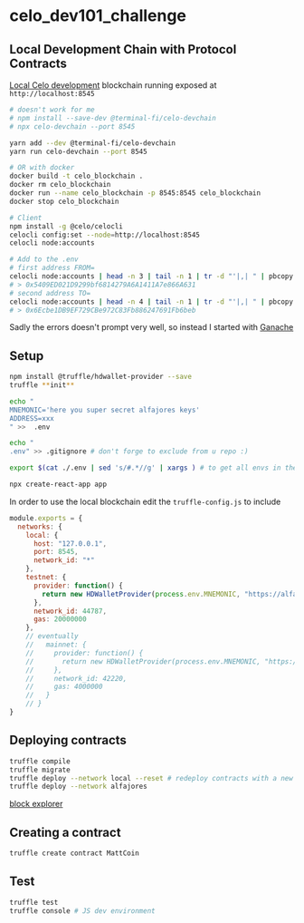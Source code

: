 # celo_dev101_challenge

## Local Development Chain with Protocol Contracts

[Local Celo development](https://docs.celo.org/developer-guide/development-chain) blockchain running exposed at `http://localhost:8545`

```sh
# doesn't work for me
# npm install --save-dev @terminal-fi/celo-devchain
# npx celo-devchain --port 8545

yarn add --dev @terminal-fi/celo-devchain
yarn run celo-devchain --port 8545

# OR with docker
docker build -t celo_blockchain .
docker rm celo_blockchain
docker run --name celo_blockchain -p 8545:8545 celo_blockchain
docker stop celo_blockchain

# Client
npm install -g @celo/celocli
celocli config:set --node=http://localhost:8545
celocli node:accounts

# Add to the .env
# first address FROM=
celocli node:accounts | head -n 3 | tail -n 1 | tr -d "'|,| " | pbcopy
# > 0x5409ED021D9299bf6814279A6A1411A7e866A631
# second address TO=
celocli node:accounts | head -n 4 | tail -n 1 | tr -d "'|,| " | pbcopy
# > 0x6Ecbe1DB9EF729CBe972C83Fb886247691Fb6beb

```

Sadly the errors doesn't prompt very well, so instead I started with [Ganache](https://www.trufflesuite.com/ganache)

## Setup

```sh
npm install @truffle/hdwallet-provider --save
truffle **init**

echo "
MNEMONIC='here you super secret alfajores keys'
ADDRESS=xxx
" >>  .env

echo "
.env" >> .gitignore # don't forge to exclude from u repo :)

export $(cat ./.env | sed 's/#.*//g' | xargs ) # to get all envs in the terminal

npx create-react-app app
```

In order to use the local blockchain edit the `truffle-config.js` to include

```js
module.exports = {
  networks: {
    local: {
      host: "127.0.0.1",
      port: 8545,
      network_id: "*"
    },
    testnet: {
      provider: function() {
        return new HDWalletProvider(process.env.MNEMONIC, "https://alfajores-forno.celo-testnet.org")
      },
      network_id: 44787,
      gas: 20000000
    },
    // eventually
    //   mainnet: {
    //     provider: function() {
    //       return new HDWalletProvider(process.env.MNEMONIC, "https://forno.celo.org")
    //     },
    //     network_id: 42220,
    //     gas: 4000000
    //   }
    // }
}
```

## Deploying contracts

```sh
truffle compile
truffle migrate
truffle deploy --network local --reset # redeploy contracts with a new contract address
truffle deploy --network alfajores
```

[block explorer](https://explorer.celo.org/)

## Creating a contract

```sh
truffle create contract MattCoin
```

## Test

```sh
truffle test
truffle console # JS dev environment
```
